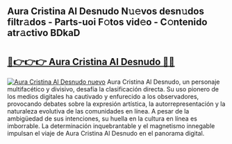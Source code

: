## Aura Cristina Al Desnudo N𝚞𝚎vos desn𝚞dos filtr𝚊dos - Parts-uoi F𝚘tos vid𝚎o - C𝚘ntenido atr𝚊ctivo BDkaD

# <h2><a href="http://mbd0kg.tromn.icu/?c=Aura+Cristina+Al+Desnudo">🔗👉👉👉 Aura Cristina Al Desnudo 🔗🔗</a></h2>

[![Aura Cristina Al Desnudo nuevo](https://i.imgur.com/pEAQMta.gif)](http://mbd0kg.tromn.icu/?c=Aura+Cristina+Al+Desnudo)
Aura Cristina Al Desnudo, un personaje multifacético y divisivo, desafía la clasificación directa. Su uso pionero de los medios digitales ha cautivado y enfurecido a los observadores, provocando debates sobre la expresión artística, la autorrepresentación y la naturaleza evolutiva de las comunidades en línea. A pesar de la ambigüedad de sus intenciones, su huella en la cultura en línea es imborrable. La determinación inquebrantable y el magnetismo innegable impulsan el viaje de Aura Cristina Al Desnudo en el panorama digital.
